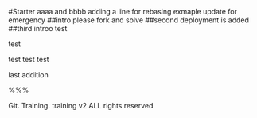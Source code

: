 #Starter 
aaaa and bbbb
adding a line for rebasing exmaple
update for emergency
##intro
please fork and solve
##second
deployment is added
##third
introo 
test 

test

test test test

last addition

%%%

Git. Training.
training v2 
ALL rights reserved